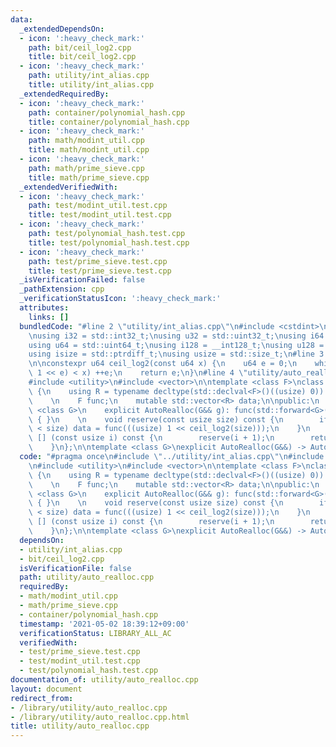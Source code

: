 ```yaml
---
data:
  _extendedDependsOn:
  - icon: ':heavy_check_mark:'
    path: bit/ceil_log2.cpp
    title: bit/ceil_log2.cpp
  - icon: ':heavy_check_mark:'
    path: utility/int_alias.cpp
    title: utility/int_alias.cpp
  _extendedRequiredBy:
  - icon: ':heavy_check_mark:'
    path: container/polynomial_hash.cpp
    title: container/polynomial_hash.cpp
  - icon: ':heavy_check_mark:'
    path: math/modint_util.cpp
    title: math/modint_util.cpp
  - icon: ':heavy_check_mark:'
    path: math/prime_sieve.cpp
    title: math/prime_sieve.cpp
  _extendedVerifiedWith:
  - icon: ':heavy_check_mark:'
    path: test/modint_util.test.cpp
    title: test/modint_util.test.cpp
  - icon: ':heavy_check_mark:'
    path: test/polynomial_hash.test.cpp
    title: test/polynomial_hash.test.cpp
  - icon: ':heavy_check_mark:'
    path: test/prime_sieve.test.cpp
    title: test/prime_sieve.test.cpp
  _isVerificationFailed: false
  _pathExtension: cpp
  _verificationStatusIcon: ':heavy_check_mark:'
  attributes:
    links: []
  bundledCode: "#line 2 \"utility/int_alias.cpp\"\n#include <cstdint>\n#include <cstddef>\n\
    \nusing i32 = std::int32_t;\nusing u32 = std::uint32_t;\nusing i64 = std::int64_t;\n\
    using u64 = std::uint64_t;\nusing i128 = __int128_t;\nusing u128 = __uint128_t;\n\
    using isize = std::ptrdiff_t;\nusing usize = std::size_t;\n#line 3 \"bit/ceil_log2.cpp\"\
    \n\nconstexpr u64 ceil_log2(const u64 x) {\n    u64 e = 0;\n    while (((u64)\
    \ 1 << e) < x) ++e;\n    return e;\n}\n#line 4 \"utility/auto_realloc.cpp\"\n\
    #include <utility>\n#include <vector>\n\ntemplate <class F>\nclass AutoRealloc\
    \ {\n    using R = typename decltype(std::declval<F>()((usize) 0))::value_type;\n\
    \    \n    F func;\n    mutable std::vector<R> data;\n\npublic:\n    template\
    \ <class G>\n    explicit AutoRealloc(G&& g): func(std::forward<G>(g)), data()\
    \ { }\n    \n    void reserve(const usize size) const {\n        if (data.size()\
    \ < size) data = func(((usize) 1 << ceil_log2(size)));\n    }\n    R operator\
    \ [] (const usize i) const {\n        reserve(i + 1);\n        return data[i];\n\
    \    }\n};\n\ntemplate <class G>\nexplicit AutoRealloc(G&&) -> AutoRealloc<std::decay_t<G>>;\n"
  code: "#pragma once\n#include \"../utility/int_alias.cpp\"\n#include \"../bit/ceil_log2.cpp\"\
    \n#include <utility>\n#include <vector>\n\ntemplate <class F>\nclass AutoRealloc\
    \ {\n    using R = typename decltype(std::declval<F>()((usize) 0))::value_type;\n\
    \    \n    F func;\n    mutable std::vector<R> data;\n\npublic:\n    template\
    \ <class G>\n    explicit AutoRealloc(G&& g): func(std::forward<G>(g)), data()\
    \ { }\n    \n    void reserve(const usize size) const {\n        if (data.size()\
    \ < size) data = func(((usize) 1 << ceil_log2(size)));\n    }\n    R operator\
    \ [] (const usize i) const {\n        reserve(i + 1);\n        return data[i];\n\
    \    }\n};\n\ntemplate <class G>\nexplicit AutoRealloc(G&&) -> AutoRealloc<std::decay_t<G>>;\n"
  dependsOn:
  - utility/int_alias.cpp
  - bit/ceil_log2.cpp
  isVerificationFile: false
  path: utility/auto_realloc.cpp
  requiredBy:
  - math/modint_util.cpp
  - math/prime_sieve.cpp
  - container/polynomial_hash.cpp
  timestamp: '2021-05-02 18:39:12+09:00'
  verificationStatus: LIBRARY_ALL_AC
  verifiedWith:
  - test/prime_sieve.test.cpp
  - test/modint_util.test.cpp
  - test/polynomial_hash.test.cpp
documentation_of: utility/auto_realloc.cpp
layout: document
redirect_from:
- /library/utility/auto_realloc.cpp
- /library/utility/auto_realloc.cpp.html
title: utility/auto_realloc.cpp
---
```

